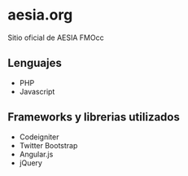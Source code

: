 aesia.org
=========

Sitio oficial de AESIA FMOcc

Lenguajes 
---------
- PHP
- Javascript

Frameworks y librerias utilizados
---------
- Codeigniter
- Twitter Bootstrap
- Angular.js
- jQuery
